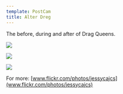 ```yaml
---
template: PostCam
title: Alter Dreg
---
```

The before, during and after of Drag Queens.

<div class="img-row">

![](https://ucarecdn.com/64470dea-eb95-4fad-bcf7-2d472f870c2c/)

![](https://ucarecdn.com/62bfa615-db01-4723-84f6-e4b9522ab759/)

</div>

![](https://ucarecdn.com/8cf46d3a-bf91-489d-8482-ff34d19868d3/)





For more: [www.flickr.com/photos/jessycajcs](www.flickr.com/photos/jessycajcs)
